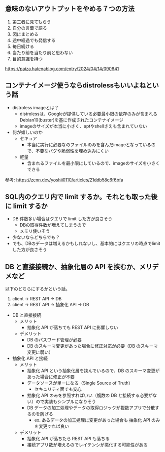 ## 意味のないアウトプットをやめる７つの方法

1. 第三者に見てもらう
2. 自分の言葉で語る
3. 図にまとめる
4. 途中経過でも発信する
5. 毎日続ける
6. 当たり前を当たり前と思わない
7. 目的意識を持つ

https://paiza.hatenablog.com/entry/2024/04/14/090641

## コンテナイメージ使うならdistrolessもいいよねという話

- distroless imageとは？
    - distrolessは、Googleが提供している必要最小限の依存のみが含まれるDebian10(buster)を基に作成されたコンテナイメージ
    - imageのサイズが本当に小さく、aptやshellさえも含まれていない
- 何が嬉しいのか
    - セキュア
        - 本当に実行に必要なのファイルのみを含んだimageとなっているので、不要なバグや脆弱性を埋め込みにくい
    - 軽量
        - 含まれるファイルを最小限にしているので、imageのサイズを小さくできる

参考: https://zenn.dev/yoshii0110/articles/21ddb58c6f6bfa

## SQL内のクエリ内で limit するか。それとも取った後に limit するか

- DB 件数多い場合はクエリで limit した方が良さそう
    - DBの取得件数が増えてしまうので
    - メモリ使いそう
- 少ないならどちらでも？
- でも、DBのデータは増えるかもしれないし、基本的にはクエリの時点でlimitした方が良さそう

## DB と直接接続か、抽象化層の API を挟むか、メリデメなど

以下のどちらにするかという話。

1. client -> REST API -> DB
2. client -> REST API -> 抽象化 API -> DB

- DB と直接接続
  - メリット
    - 抽象化 API が落ちても REST API に影響しない
  - デメリット
    - DB のパスワード管理が必要
    - DB のスキーマ変更があった場合に修正対応が必要（DB のスキーマ変更に弱い）
- 抽象化 API と接続
  - メリット
    - 抽象化 API という抽象化層を挟んでいるので、DB のスキーマ変更があった場合に修正が不要
    - データソースが単一になる（Single Source of Truth）
      - セキュリティ面でも安心
    - 抽象化 API のみを参照すればいい（複数の DB と接続する必要がない）ので実装もシンプルになりそう
    - DB データの加工処理やデータの取得ロジックが複数アプリで分散するのを防げる
      - ex. あるデータの加工処理に変更があった場合も 抽象化 API のみを変更すれば良い
  - デメリット
    - 抽象化 API が落ちたら REST API も落ちる
    - 接続アプリ数が増えるのでレイテンシが悪化する可能性がある